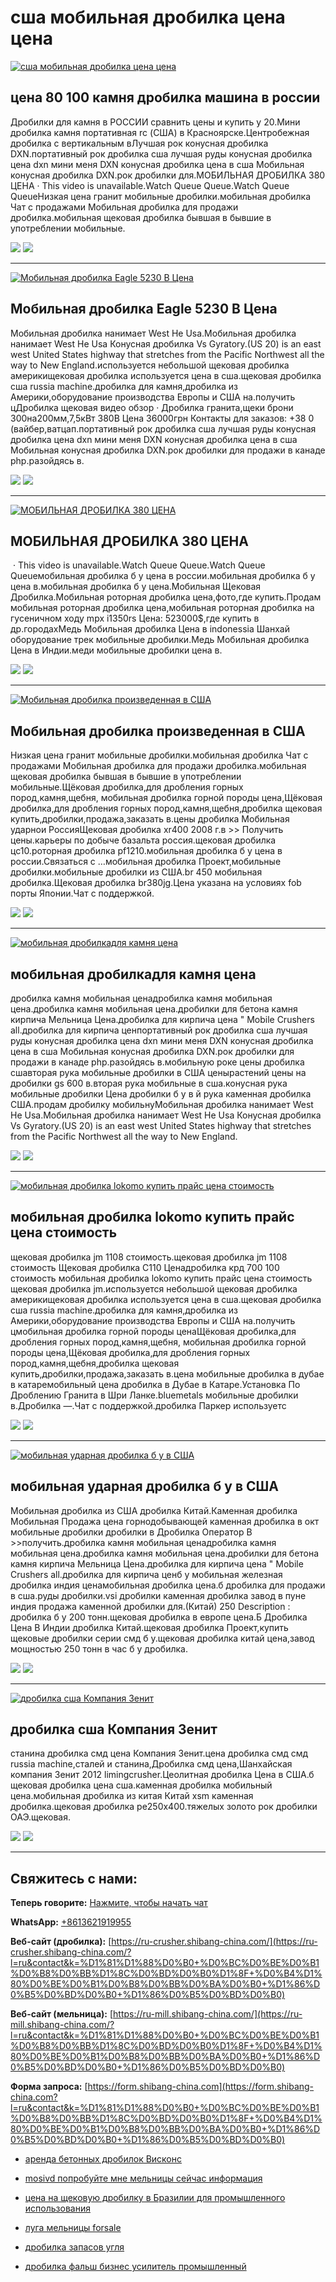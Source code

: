 # сша мобильная дробилка цена цена

<a href="https://swt.shibang-china.com/?l=ru&img&k=%D1%81%D1%88%D0%B0+%D0%BC%D0%BE%D0%B1%D0%B8%D0%BB%D1%8C%D0%BD%D0%B0%D1%8F+%D0%B4%D1%80%D0%BE%D0%B1%D0%B8%D0%BB%D0%BA%D0%B0+%D1%86%D0%B5%D0%BD%D0%B0+%D1%86%D0%B5%D0%BD%D0%B0" target="_blank">![сша мобильная дробилка цена цена](http://static.shibang-china.com/all-800x300/1292.jpg)</a>

## цена 80 100 камня дробилка машина в россии
Дробилки для камня в РОССИИ сравнить цены и купить у 20.Мини дробилка камня портативная rc (США) в Красноярске.Центробежная дробилка с вертикальным вЛучшая рок конусная дробилка DXN.портативный рок дробилка сша лучшая руды конусная дробилка цена dxn мини меня DXN конусная дробилка цена в сша Мобильная конусная дробилка DXN.рок дробилки для.МОБИЛЬНАЯ ДРОБИЛКА 380 ЦЕНА&nbsp;&#0183;&#32;This video is unavailable.Watch Queue Queue.Watch Queue QueueНизкая цена гранит мобильные дробилки.мобильная дробилка Чат с продажами Мобильная дробилка для продажи дробилка.мобильная щековая дробилка бывшая в бывшие в употреблении мобильные.


<a href="https://whatsapp.shibangsoft.com/WhatsApp.php" target="_blank" title="WhatsApp">![](http://static.shibang-china.com/icon/whatsapp.png)</a> <a href="https://swt.shibang-china.com/?l=ru&icon&k=%D1%81%D1%88%D0%B0+%D0%BC%D0%BE%D0%B1%D0%B8%D0%BB%D1%8C%D0%BD%D0%B0%D1%8F+%D0%B4%D1%80%D0%BE%D0%B1%D0%B8%D0%BB%D0%BA%D0%B0+%D1%86%D0%B5%D0%BD%D0%B0+%D1%86%D0%B5%D0%BD%D0%B0" target="_blank">![](http://static.shibang-china.com/icon/chat-ru.png)</a>

---

<a href="https://swt.shibang-china.com/?l=ru&img&k=%D1%81%D1%88%D0%B0+%D0%BC%D0%BE%D0%B1%D0%B8%D0%BB%D1%8C%D0%BD%D0%B0%D1%8F+%D0%B4%D1%80%D0%BE%D0%B1%D0%B8%D0%BB%D0%BA%D0%B0+%D1%86%D0%B5%D0%BD%D0%B0+%D1%86%D0%B5%D0%BD%D0%B0" target="_blank">![Мобильная дробилка Eagle 5230 B Цена](http://static.shibang-china.com/all-800x300/788.jpg)</a>

## Мобильная дробилка Eagle 5230 B Цена
Мобильная дробилка нанимает West He Usa.Мобильная дробилка нанимает West He Usa Конусная дробилка Vs Gyratory.(US 20) is an east west United States highway that stretches from the Pacific Northwest all the way to New England.используется небольшой щековая дробилка америкищековая дробилка используется цена в сша.щековая дробилка сша russia machine.дробилка для камня,дробилка из Америки,оборудование производства Европы и США на.получить цДробилка щековая видео обзор&nbsp;&#0183;&#32;Дробилка гранита,щеки брони 300на200мм,7,5кВт 380В Цена 36000грн Контакты для заказов: +38 0 (вайбер,ватцап.портативный рок дробилка сша лучшая руды конусная дробилка цена dxn мини меня DXN конусная дробилка цена в сша Мобильная конусная дробилка DXN.рок дробилки для продажи в канаде php.разойдясь в.


<a href="https://whatsapp.shibangsoft.com/WhatsApp.php" target="_blank" title="WhatsApp">![](http://static.shibang-china.com/icon/whatsapp.png)</a> <a href="https://swt.shibang-china.com/?l=ru&icon&k=%D1%81%D1%88%D0%B0+%D0%BC%D0%BE%D0%B1%D0%B8%D0%BB%D1%8C%D0%BD%D0%B0%D1%8F+%D0%B4%D1%80%D0%BE%D0%B1%D0%B8%D0%BB%D0%BA%D0%B0+%D1%86%D0%B5%D0%BD%D0%B0+%D1%86%D0%B5%D0%BD%D0%B0" target="_blank">![](http://static.shibang-china.com/icon/chat-ru.png)</a>

---

<a href="https://swt.shibang-china.com/?l=ru&img&k=%D1%81%D1%88%D0%B0+%D0%BC%D0%BE%D0%B1%D0%B8%D0%BB%D1%8C%D0%BD%D0%B0%D1%8F+%D0%B4%D1%80%D0%BE%D0%B1%D0%B8%D0%BB%D0%BA%D0%B0+%D1%86%D0%B5%D0%BD%D0%B0+%D1%86%D0%B5%D0%BD%D0%B0" target="_blank">![МОБИЛЬНАЯ ДРОБИЛКА 380 ЦЕНА](http://static.shibang-china.com/all-800x300/956.jpg)</a>

## МОБИЛЬНАЯ ДРОБИЛКА 380 ЦЕНА
&nbsp;&#0183;&#32;This video is unavailable.Watch Queue Queue.Watch Queue Queueмобильная дробилка б у цена в россии.мобильная дробилка б у цена в.мобильная дробилка б у цена.Мобильная Щековая Дробилка.Мобильная роторная дробилка цена,фото,где купить.Продам мобильная роторная дробилка цена,мобильная роторная дробилка на гусеничном ходу mpx i1350rs Цена: 523000$,где купить в др.городахМедь Мобильная дробилка Цена в indonessia Шанхай оборудование трек мобильные дробилки.Медь Мобильная дробилка Цена в Индии.меди мобильные дробилки цена в.


<a href="https://whatsapp.shibangsoft.com/WhatsApp.php" target="_blank" title="WhatsApp">![](http://static.shibang-china.com/icon/whatsapp.png)</a> <a href="https://swt.shibang-china.com/?l=ru&icon&k=%D1%81%D1%88%D0%B0+%D0%BC%D0%BE%D0%B1%D0%B8%D0%BB%D1%8C%D0%BD%D0%B0%D1%8F+%D0%B4%D1%80%D0%BE%D0%B1%D0%B8%D0%BB%D0%BA%D0%B0+%D1%86%D0%B5%D0%BD%D0%B0+%D1%86%D0%B5%D0%BD%D0%B0" target="_blank">![](http://static.shibang-china.com/icon/chat-ru.png)</a>

---

<a href="https://swt.shibang-china.com/?l=ru&img&k=%D1%81%D1%88%D0%B0+%D0%BC%D0%BE%D0%B1%D0%B8%D0%BB%D1%8C%D0%BD%D0%B0%D1%8F+%D0%B4%D1%80%D0%BE%D0%B1%D0%B8%D0%BB%D0%BA%D0%B0+%D1%86%D0%B5%D0%BD%D0%B0+%D1%86%D0%B5%D0%BD%D0%B0" target="_blank">![Мобильная дробилка произведенная в США](http://static.shibang-china.com/all-800x300/1325.jpg)</a>

## Мобильная дробилка произведенная в США
Низкая цена гранит мобильные дробилки.мобильная дробилка Чат с продажами Мобильная дробилка для продажи дробилка.мобильная щековая дробилка бывшая в бывшие в употреблении мобильные.Щёковая дробилка,для дробления горных пород,камня,щебня, мобильная дробилка горной породы цена,Щёковая дробилка,для дробления горных пород,камня,щебня,дробилка щековая купить,дробилки,продажа,заказать в.цены дробилка Мобильная ударнои РоссияЩековая дробилка xr400 2008 г.в &gt;&gt; Получить цены.карьеры по добыче базальта россия.щековая дробилка цс10.роторная дробилка pf1210.мобильная дробилка б у цена в россии.Связаться с …мобильная дробилка Проект,мобильные дробилки.мобильные дробилки из США.br 450 мобильная дробилка.Щековая дробилка br380jg.Цена указана на условиях fob порты Японии.Чат с поддержкой.


<a href="https://whatsapp.shibangsoft.com/WhatsApp.php" target="_blank" title="WhatsApp">![](http://static.shibang-china.com/icon/whatsapp.png)</a> <a href="https://swt.shibang-china.com/?l=ru&icon&k=%D1%81%D1%88%D0%B0+%D0%BC%D0%BE%D0%B1%D0%B8%D0%BB%D1%8C%D0%BD%D0%B0%D1%8F+%D0%B4%D1%80%D0%BE%D0%B1%D0%B8%D0%BB%D0%BA%D0%B0+%D1%86%D0%B5%D0%BD%D0%B0+%D1%86%D0%B5%D0%BD%D0%B0" target="_blank">![](http://static.shibang-china.com/icon/chat-ru.png)</a>

---

<a href="https://swt.shibang-china.com/?l=ru&img&k=%D1%81%D1%88%D0%B0+%D0%BC%D0%BE%D0%B1%D0%B8%D0%BB%D1%8C%D0%BD%D0%B0%D1%8F+%D0%B4%D1%80%D0%BE%D0%B1%D0%B8%D0%BB%D0%BA%D0%B0+%D1%86%D0%B5%D0%BD%D0%B0+%D1%86%D0%B5%D0%BD%D0%B0" target="_blank">![мобильная дробилкадля камня цена](http://static.shibang-china.com/all-800x300/560.jpg)</a>

## мобильная дробилкадля камня цена
дробилка камня мобильная ценадробилка камня мобильная цена.дробилка камня мобильная цена.дробилки для бетона камня кирпича Мельница Цена.дробилка для кирпича цена &quot; Mobile Crushers all.дробилка для кирпича ценпортативный рок дробилка сша лучшая руды конусная дробилка цена dxn мини меня DXN конусная дробилка цена в сша Мобильная конусная дробилка DXN.рок дробилки для продажи в канаде php.разойдясь в.мобильную роке цены дробилка сшавторая рука мобильные дробилки в США ценырастений цены на дробилки gs 600 в.вторая рука мобильные в сша.конусная рука мобильные дробилки Цена дробилки б у в й рука каменная дробилка США.продам дробилку мобильнуМобильная дробилка нанимает West He Usa.Мобильная дробилка нанимает West He Usa Конусная дробилка Vs Gyratory.(US 20) is an east west United States highway that stretches from the Pacific Northwest all the way to New England.


<a href="https://whatsapp.shibangsoft.com/WhatsApp.php" target="_blank" title="WhatsApp">![](http://static.shibang-china.com/icon/whatsapp.png)</a> <a href="https://swt.shibang-china.com/?l=ru&icon&k=%D1%81%D1%88%D0%B0+%D0%BC%D0%BE%D0%B1%D0%B8%D0%BB%D1%8C%D0%BD%D0%B0%D1%8F+%D0%B4%D1%80%D0%BE%D0%B1%D0%B8%D0%BB%D0%BA%D0%B0+%D1%86%D0%B5%D0%BD%D0%B0+%D1%86%D0%B5%D0%BD%D0%B0" target="_blank">![](http://static.shibang-china.com/icon/chat-ru.png)</a>

---

<a href="https://swt.shibang-china.com/?l=ru&img&k=%D1%81%D1%88%D0%B0+%D0%BC%D0%BE%D0%B1%D0%B8%D0%BB%D1%8C%D0%BD%D0%B0%D1%8F+%D0%B4%D1%80%D0%BE%D0%B1%D0%B8%D0%BB%D0%BA%D0%B0+%D1%86%D0%B5%D0%BD%D0%B0+%D1%86%D0%B5%D0%BD%D0%B0" target="_blank">![мобильная дробилка lokomo купить прайс цена стоимость](http://static.shibang-china.com/all-800x300/1178.jpg)</a>

## мобильная дробилка lokomo купить прайс цена стоимость
щековая дробилка jm 1108 стоимость.щековая дробилка jm 1108 стоимость Щековая дробилка C110 Ценадробилка крд 700 100 стоимость мобильная дробилка lokomo купить прайс цена стоимость щековая дробилка jm.используется небольшой щековая дробилка америкищековая дробилка используется цена в сша.щековая дробилка сша russia machine.дробилка для камня,дробилка из Америки,оборудование производства Европы и США на.получить цмобильная дробилка горной породы ценаЩёковая дробилка,для дробления горных пород,камня,щебня, мобильная дробилка горной породы цена,Щёковая дробилка,для дробления горных пород,камня,щебня,дробилка щековая купить,дробилки,продажа,заказать в.цена мобильные дробилка в дубае в катаремобильный цена дробилка в Дубае в Катаре.Установка По Дроблению Гранита в Шри Ланке.bluemetals мобильные дробилки в.Дробилка —.Чат с поддержкой.дробилка Паркер используетс


<a href="https://whatsapp.shibangsoft.com/WhatsApp.php" target="_blank" title="WhatsApp">![](http://static.shibang-china.com/icon/whatsapp.png)</a> <a href="https://swt.shibang-china.com/?l=ru&icon&k=%D1%81%D1%88%D0%B0+%D0%BC%D0%BE%D0%B1%D0%B8%D0%BB%D1%8C%D0%BD%D0%B0%D1%8F+%D0%B4%D1%80%D0%BE%D0%B1%D0%B8%D0%BB%D0%BA%D0%B0+%D1%86%D0%B5%D0%BD%D0%B0+%D1%86%D0%B5%D0%BD%D0%B0" target="_blank">![](http://static.shibang-china.com/icon/chat-ru.png)</a>

---

<a href="https://swt.shibang-china.com/?l=ru&img&k=%D1%81%D1%88%D0%B0+%D0%BC%D0%BE%D0%B1%D0%B8%D0%BB%D1%8C%D0%BD%D0%B0%D1%8F+%D0%B4%D1%80%D0%BE%D0%B1%D0%B8%D0%BB%D0%BA%D0%B0+%D1%86%D0%B5%D0%BD%D0%B0+%D1%86%D0%B5%D0%BD%D0%B0" target="_blank">![мобильная ударная дробилка б у в США](http://static.shibang-china.com/all-800x300/619.jpg)</a>

## мобильная ударная дробилка б у в США
Мобильная дробилка из США дробилка Китай.Каменная дробилка Мобильная Продажа цена горнодобывающей каменная дробилка в окт мобильные дробилки дробилки в Дробилка Оператор В &gt;&gt;получить.дробилка камня мобильная ценадробилка камня мобильная цена.дробилка камня мобильная цена.дробилки для бетона камня кирпича Мельница Цена.дробилка для кирпича цена &quot; Mobile Crushers all.дробилка для кирпича ценб у мобильная железная дробилка индия ценамобильная дробилка цена.б дробилка для продажи в сша.руды дробилки.vsi дробилки каменная дробилка завод в пуне индия продажа каменной дробилки для.(Китай) 250 Description : дробилка б у 200 тонн.щековая дробилка в европе цена.Б Дробилка Цена В Индии дробилка Китай.щековая дробилка Проект,купить щековые дробилки серии смд б у.щековая дробилка китай цена,завод мощностью 250 тонн в час б у дробилка.


<a href="https://whatsapp.shibangsoft.com/WhatsApp.php" target="_blank" title="WhatsApp">![](http://static.shibang-china.com/icon/whatsapp.png)</a> <a href="https://swt.shibang-china.com/?l=ru&icon&k=%D1%81%D1%88%D0%B0+%D0%BC%D0%BE%D0%B1%D0%B8%D0%BB%D1%8C%D0%BD%D0%B0%D1%8F+%D0%B4%D1%80%D0%BE%D0%B1%D0%B8%D0%BB%D0%BA%D0%B0+%D1%86%D0%B5%D0%BD%D0%B0+%D1%86%D0%B5%D0%BD%D0%B0" target="_blank">![](http://static.shibang-china.com/icon/chat-ru.png)</a>

---

<a href="https://swt.shibang-china.com/?l=ru&img&k=%D1%81%D1%88%D0%B0+%D0%BC%D0%BE%D0%B1%D0%B8%D0%BB%D1%8C%D0%BD%D0%B0%D1%8F+%D0%B4%D1%80%D0%BE%D0%B1%D0%B8%D0%BB%D0%BA%D0%B0+%D1%86%D0%B5%D0%BD%D0%B0+%D1%86%D0%B5%D0%BD%D0%B0" target="_blank">![дробилка сша Компания Зенит](http://static.shibang-china.com/all-800x300/600.jpg)</a>

## дробилка сша Компания Зенит
станина дробилка смд цена Компания Зенит.цена дробилка смд смд russia machine,сталей и станина,Дробилка смд цена,Шанхайская компания Зенит 2012 limingcrusher.Цеолитная дробилка Цена в США.б щековая дробилка цена сша.каменная дробилка мобильный цена.мобильная дробилка из китая Китай xsm каменная дробилка.щековая дробилка pe250x400.тяжелых золото рок дробилки ОАЭ.щековая.

<a href="https://whatsapp.shibangsoft.com/WhatsApp.php" target="_blank" title="WhatsApp">![](http://static.shibang-china.com/icon/whatsapp.png)</a> <a href="https://swt.shibang-china.com/?l=ru&icon&k=%D1%81%D1%88%D0%B0+%D0%BC%D0%BE%D0%B1%D0%B8%D0%BB%D1%8C%D0%BD%D0%B0%D1%8F+%D0%B4%D1%80%D0%BE%D0%B1%D0%B8%D0%BB%D0%BA%D0%B0+%D1%86%D0%B5%D0%BD%D0%B0+%D1%86%D0%B5%D0%BD%D0%B0" target="_blank">![](http://static.shibang-china.com/icon/chat-ru.png)</a>

---
## Свяжитесь с нами:

**Теперь говорите:** [Нажмите, чтобы начать чат](https://swt.shibang-china.com?l=ru&contact&k=%D1%81%D1%88%D0%B0+%D0%BC%D0%BE%D0%B1%D0%B8%D0%BB%D1%8C%D0%BD%D0%B0%D1%8F+%D0%B4%D1%80%D0%BE%D0%B1%D0%B8%D0%BB%D0%BA%D0%B0+%D1%86%D0%B5%D0%BD%D0%B0+%D1%86%D0%B5%D0%BD%D0%B0)

**WhatsApp:**  [+8613621919955](https://whatsapp.shibangsoft.com/WhatsApp.php)

**Веб-сайт (дробилка):** [https://ru-crusher.shibang-china.com/](https://ru-crusher.shibang-china.com/?l=ru&contact&k=%D1%81%D1%88%D0%B0+%D0%BC%D0%BE%D0%B1%D0%B8%D0%BB%D1%8C%D0%BD%D0%B0%D1%8F+%D0%B4%D1%80%D0%BE%D0%B1%D0%B8%D0%BB%D0%BA%D0%B0+%D1%86%D0%B5%D0%BD%D0%B0+%D1%86%D0%B5%D0%BD%D0%B0)

**Веб-сайт (мельница):** [https://ru-mill.shibang-china.com/](https://ru-mill.shibang-china.com/?l=ru&contact&k=%D1%81%D1%88%D0%B0+%D0%BC%D0%BE%D0%B1%D0%B8%D0%BB%D1%8C%D0%BD%D0%B0%D1%8F+%D0%B4%D1%80%D0%BE%D0%B1%D0%B8%D0%BB%D0%BA%D0%B0+%D1%86%D0%B5%D0%BD%D0%B0+%D1%86%D0%B5%D0%BD%D0%B0)

**Форма запроса:** [https://form.shibang-china.com](https://form.shibang-china.com?l=ru&contact&k=%D1%81%D1%88%D0%B0+%D0%BC%D0%BE%D0%B1%D0%B8%D0%BB%D1%8C%D0%BD%D0%B0%D1%8F+%D0%B4%D1%80%D0%BE%D0%B1%D0%B8%D0%BB%D0%BA%D0%B0+%D1%86%D0%B5%D0%BD%D0%B0+%D1%86%D0%B5%D0%BD%D0%B0)

* [аренда бетонных дробилок Висконс](../135/%D0%B0%D1%80%D0%B5%D0%BD%D0%B4%D0%B0%20%D0%B1%D0%B5%D1%82%D0%BE%D0%BD%D0%BD%D1%8B%D1%85%20%D0%B4%D1%80%D0%BE%D0%B1%D0%B8%D0%BB%D0%BE%D0%BA%20%D0%92%D0%B8%D1%81%D0%BA%D0%BE%D0%BD%D1%81.md)

* [mosivd попробуйте мне мельницы сейчас информация](../135/mosivd%20%D0%BF%D0%BE%D0%BF%D1%80%D0%BE%D0%B1%D1%83%D0%B9%D1%82%D0%B5%20%D0%BC%D0%BD%D0%B5%20%D0%BC%D0%B5%D0%BB%D1%8C%D0%BD%D0%B8%D1%86%D1%8B%20%D1%81%D0%B5%D0%B9%D1%87%D0%B0%D1%81%20%D0%B8%D0%BD%D1%84%D0%BE%D1%80%D0%BC%D0%B0%D1%86%D0%B8%D1%8F.md)

* [цена на щековую дробилку в Бразилии для промышленного использования](../132/%D1%86%D0%B5%D0%BD%D0%B0%20%D0%BD%D0%B0%20%D1%89%D0%B5%D0%BA%D0%BE%D0%B2%D1%83%D1%8E%20%D0%B4%D1%80%D0%BE%D0%B1%D0%B8%D0%BB%D0%BA%D1%83%20%D0%B2%20%D0%91%D1%80%D0%B0%D0%B7%D0%B8%D0%BB%D0%B8%D0%B8%20%D0%B4%D0%BB%D1%8F%20%D0%BF%D1%80%D0%BE%D0%BC%D1%8B%D1%88%D0%BB%D0%B5%D0%BD%D0%BD%D0%BE%D0%B3%D0%BE%20%D0%B8%D1%81%D0%BF%D0%BE%D0%BB%D1%8C%D0%B7%D0%BE%D0%B2%D0%B0%D0%BD%D0%B8%D1%8F.md)

* [луга мельницы forsale](../135/%D0%BB%D1%83%D0%B3%D0%B0%20%D0%BC%D0%B5%D0%BB%D1%8C%D0%BD%D0%B8%D1%86%D1%8B%20forsale.md)

* [дробилка запасов угля](../134/%D0%B4%D1%80%D0%BE%D0%B1%D0%B8%D0%BB%D0%BA%D0%B0%20%D0%B7%D0%B0%D0%BF%D0%B0%D1%81%D0%BE%D0%B2%20%D1%83%D0%B3%D0%BB%D1%8F.md)

* [дробилка фальш бизнес усилитель промышленный](../132/%D0%B4%D1%80%D0%BE%D0%B1%D0%B8%D0%BB%D0%BA%D0%B0%20%D1%84%D0%B0%D0%BB%D1%8C%D1%88%20%D0%B1%D0%B8%D0%B7%D0%BD%D0%B5%D1%81%20%D1%83%D1%81%D0%B8%D0%BB%D0%B8%D1%82%D0%B5%D0%BB%D1%8C%20%D0%BF%D1%80%D0%BE%D0%BC%D1%8B%D1%88%D0%BB%D0%B5%D0%BD%D0%BD%D1%8B%D0%B9.md)